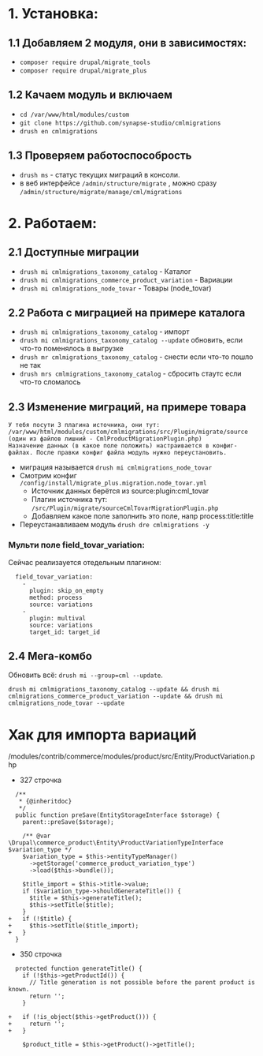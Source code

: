 # 1. Установка:
## 1.1 Добавляем 2 модуля, они в зависимостях:
 * `composer require drupal/migrate_tools`
 * `composer require drupal/migrate_plus`

## 1.2 Качаем модуль и включаем
 * `cd /var/www/html/modules/custom`
 * `git clone https://github.com/synapse-studio/cmlmigrations`
 * `drush en cmlmigrations`

## 1.3 Проверяем работоспособрость
 * `drush ms` - статус текущих миграций в консоли.
 * в веб интерфейсе `/admin/structure/migrate` , можно сразу `/admin/structure/migrate/manage/cml/migrations`

# 2. Работаем:

## 2.1 Доступные миграции
 * `drush mi cmlmigrations_taxonomy_catalog` - Каталог
 * `drush mi cmlmigrations_commerce_product_variation` - Вариации
 * `drush mi cmlmigrations_node_tovar` - Товары (node_tovar)

## 2.2 Работа с миграцией на примере каталога
 * `drush mi cmlmigrations_taxonomy_catalog` - импорт
 * `drush mi cmlmigrations_taxonomy_catalog --update` обновить, если что-то поменялось в выгрузке
 * `drush mr cmlmigrations_taxonomy_catalog` - снести если что-то пошло не так
 * `drush mrs cmlmigrations_taxonomy_catalog` - сбросить стаутс если что-то сломалось

## 2.3 Изменение миграций, на примере товара
```
У тебя посути 3 плагина источника, они тут:
/var/www/html/modules/custom/cmlmigrations/src/Plugin/migrate/source
(один из файлов лишний - CmlProductMigrationPlugin.php)
Назначение данных (в какое поле положить) настраивается в конфиг-файлах. После правки конфиг файла модуль нужно переустановить.
```
 * миграция называется `drush mi cmlmigrations_node_tovar`
 * Смотрим конфиг `/config/install/migrate_plus.migration.node_tovar.yml`
   * Источник данных берётся из source:plugin:cml_tovar
   * Плагин источника тут: `/src/Plugin/migrate/sourceCmlTovarMigrationPlugin.php`
   * Добавляем какое поле заполнить это поле, напр process:title:title
 * Переустанавливаем модуль `drush dre cmlmigrations -y`

### Мульти поле field_tovar_variation:
Сейчас реализауется отедельным плагином:
```
  field_tovar_variation:
    -
      plugin: skip_on_empty
      method: process
      source: variations
    -
      plugin: multival
      source: variations
      target_id: target_id
```
## 2.4 Мега-комбо
Обновить всё: `drush mi --group=cml --update`.
```
drush mi cmlmigrations_taxonomy_catalog --update && drush mi cmlmigrations_commerce_product_variation --update && drush mi cmlmigrations_node_tovar --update
```


# Хак для импорта вариаций
/modules/contrib/commerce/modules/product/src/Entity/ProductVariation.php

* 327 строчка
```
  /**
   * {@inheritdoc}
   */
  public function preSave(EntityStorageInterface $storage) {
    parent::preSave($storage);

    /** @var \Drupal\commerce_product\Entity\ProductVariationTypeInterface $variation_type */
    $variation_type = $this->entityTypeManager()
      ->getStorage('commerce_product_variation_type')
      ->load($this->bundle());

    $title_import = $this->title->value;
    if ($variation_type->shouldGenerateTitle()) {
      $title = $this->generateTitle();
      $this->setTitle($title);
    }
+   if (!$title) {
+     $this->setTitle($title_import);
+   }
  }
```

* 350 строчка
```
  protected function generateTitle() {
    if (!$this->getProductId()) {
      // Title generation is not possible before the parent product is known.
      return '';
    }

+   if (!is_object($this->getProduct())) {
+     return '';
+   }

    $product_title = $this->getProduct()->getTitle();
```
 
